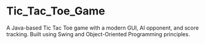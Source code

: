 # Tic_Tac_Toe_Game
A Java-based Tic Tac Toe game with a modern GUI, AI opponent, and score tracking. Built using Swing and Object-Oriented Programming principles.
